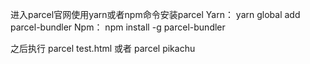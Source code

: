 进入parcel官网使用yarn或者npm命令安装parcel
Yarn：
yarn global add parcel-bundler
Npm：
npm install -g parcel-bundler

之后执行
parcel test.html 或者 parcel pikachu